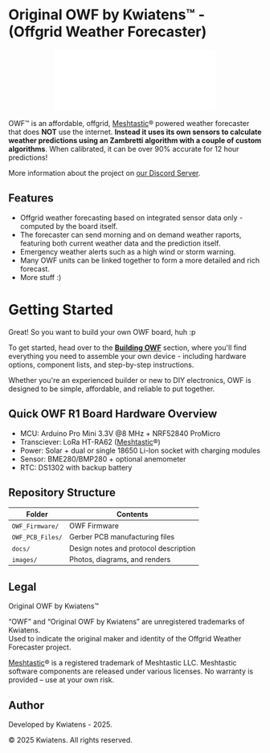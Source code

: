 # Original OWF by Kwiatens™ - (Offgrid Weather Forecaster)
<p align="center">
  <img src="https://github.com/Kwiatens/OWF-Offgrid-Weather-Forecaster/blob/main/images/Original_OWFR1_logo_white.png?raw=true" alt="OWF" />
</p>

OWF™ is an affordable, offgrid, [Meshtastic](https://meshtastic.org/)® powered weather forecaster that does **NOT** use the internet. **Instead it uses its own sensors to calculate weather predictions using an Zambretti algorithm with a couple of custom algorithms**.
When calibrated, it can be over 90% accurate for 12 hour predictions!

More information about the project on [our Discord Server](https://discord.gg/Jbdw9DENTZ).

## Features

- Offgrid weather forecasting based on integrated sensor data only - computed by the board itself.
- The forecaster can send morning and on demand weather raports, featuring both current weather data and the prediction itself.
- Emergency weather alerts such as a high wind or storm warning.
- Many OWF units can be linked together to form a more detailed and rich forecast.
- More stuff :)

# Getting Started
Great! So you want to build your own OWF board, huh :p

To get started, head over to the [**Building OWF**](https://github.com/Kwiatens/OWF-Offgrid-Weather-Forecaster/blob/main/docs/00_Getting_Started.md) section, where you'll find everything you need to assemble your own device - including hardware options, component lists, and step-by-step instructions.

Whether you're an experienced builder or new to DIY electronics, OWF is designed to be simple, affordable, and reliable to put together.

## Quick OWF R1 Board Hardware Overview

- MCU: Arduino Pro Mini 3.3V @8 MHz + NRF52840 ProMicro
- Transciever: LoRa HT-RA62 ([Meshtastic](https://meshtastic.org/)®)
- Power: Solar + dual or single 18650 Li-Ion socket with charging modules
- Sensor: BME280/BMP280 + optional anemometer
- RTC: DS1302 with backup battery
  
## Repository Structure

| Folder       | Contents                              |
|--------------|----------------------------------------|
| `OWF_Firmware/`  | OWF Firmware                       |
| `OWF_PCB_Files/` | Gerber PCB manufacturing files     |
| `docs/`      | Design notes and protocol description  |
| `images/`    | Photos, diagrams, and renders          |


## Legal
Original OWF by Kwiatens™  

“OWF” and “Original OWF by Kwiatens” are unregistered trademarks of Kwiatens.  
Used to indicate the original maker and identity of the Offgrid Weather Forecaster project.

[Meshtastic](https://meshtastic.org/)® is a registered trademark of Meshtastic LLC. Meshtastic software components are released under various licenses. No warranty is provided – use at your own risk.

## Author
Developed by Kwiatens - 2025.

© 2025 Kwiatens. All rights reserved.  
